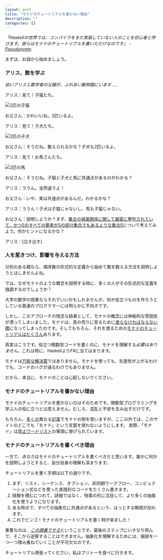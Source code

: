 ```yaml
---
layout: post
title: "モナドのチュートリアルを書かない理由"
description: ""
categories: []
---
```


*「Haskellの世界では、コンパイラをまだ実装していない人のことを初心者と呼びます。彼らはモナドのチュートリアルを書いただけなのです」 - [Pseudonymn](https://sequence.complete.org/node?page=10)*

まずは、お話から始めましょう。

### アリス、数を学ぶ

*幼いアリスと数学者の父親が、ふれあい動物園にいます……*

アリス：見て！子猫たち。

![2匹の子猫](../assets/img/two_kitties.jpg)

お父さん：かわいいね。2匹いるよ。

アリス：見て！子犬たち。

![2匹の子犬](../assets/img/two_puppies.jpg)

お父さん：そうだね。数えられるかな？子犬も2匹いるよ。

アリス：見て！お馬さんたち。

![2匹の馬](../assets/img/two_horses.jpg)

お父さん：そうだね。子猫と子犬と馬に共通点があるのがわかる？

アリス：ううん。全然違うよ！

お父さん：いや、実は共通点があるんだ。わかるかな？

アリス：ううん！子犬は子猫じゃないし、馬も子猫じゃない。

お父さん：説明しようか？まず、[集合の帰属関係に関して厳密に整列されていて、かつSのすべての要素がSの部分集合でもあるような集合S](https://en.wikipedia.org/wiki/Ordinal_number#Von_Neumann_definition_of_ordinals)について考えてみよう。何かヒントになるかな？

アリス：[泣き出す]

### 人を惹きつけ、影響を与える方法

分別のある親なら、順序数の形式的な定義から始めて数を数える方法を説明しようとはしませんよね。

では、なぜモナドのような概念を説明する時に、多くの人がその形式的な定義を強調するのでしょうか？

大学の数学の授業ならそれでいいかもしれませんが、何か役立つものを作ろうとしている普通のプログラマーには明らかに不向きです。

しかし、このアプローチの残念な結果として、モナドの概念には神秘的な雰囲気が漂ってしまいました。モナドは、真の悟りに至るために[渡らなければならない橋](https://www.thefreedictionary.com/pons+asinorum)になってしまったのです。そしてもちろん、それを渡るための[モナドのチュートリアルはたくさん](https://www.haskell.org/haskellwiki/Monad_tutorials_timeline)あります。

真実はこうです。役立つ関数型コードを書くのに、モナドを理解する*必要はありません*。これは特に、HaskellよりF#に当てはまります。

モナドは[万能な解決策](https://en.wikipedia.org/wiki/Law_of_the_instrument)ではありません。モナドを使っても、生産性が上がるわけでも、コードのバグが減るわけでもありません。

だから、本当に、モナドのことは心配しないでください。

### モナドのチュートリアルを書かない理由

モナドのチュートリアルを書かないのはそのためです。関数型プログラミングを学ぶ人の役に立つとは思えません。むしろ、混乱と不安を生み出すだけです。

もちろん、[多くの](../posts/recipe-part2.md)異なる[記事](../posts/computation-expressions-wrapper-types.md)でモナドの例を使いますが、ここ以外では、このサイトのどこでも「モナド」という言葉を使わないようにします。
実際、「モナド」は[禁止ワードリスト](https://fsharpforfunandprofit.com/about/#forbidden-words)の筆頭に挙げられています。


### モナドのチュートリアルを書くべき理由

一方で、*あなた*はモナドのチュートリアルを書くべきだと思います。誰かに何かを説明しようとすると、自分自身の理解も深まります。

チュートリアルを書く手順は以下の通りです。

1. まず、リスト、シーケンス、オプション、非同期ワークフロー、コンピュテーション式などを使った実践的なコードをたくさん書きます。
2. 経験を積むにつれて、詳細ではなく、物事の形に注目して、より多くの抽象化を使うようになります。
3. ある時点で、すべての抽象化に共通点があるという、はっとする瞬間が訪れます。
4. これでビンゴ！モナドのチュートリアルを書く時が来ました！

重要なのは、[*この順番でやる*](https://byorgey.wordpress.com/2009/01/12/abstraction-intuition-and-the-monad-tutorial-fallacy/)ということです。最後のステップにいきなり飛んで、そこから逆算することはできません。抽象化を理解するためには、細部を一つ一つ積み重ねていくことが不可欠なのです。

チュートリアル頑張ってください。私はブリトーを食べに行きます。









